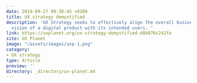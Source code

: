 ```yaml
---
date: 2019-09-27 09:30:45 +0100
title: UX strategy demystified
description: 'UX Strategy seeks to effectively align the overall business and functional
  vision of a digital product with its intended users. '
link: https://uxplanet.org/ux-strategy-demystified-d8b976c242fa
site: UX Planet
image: "/assets/images/uxp-1.png"
category:
- UX strategy
type: Article
preview: ''
directory: _directory/ux-planet.md
---
```


